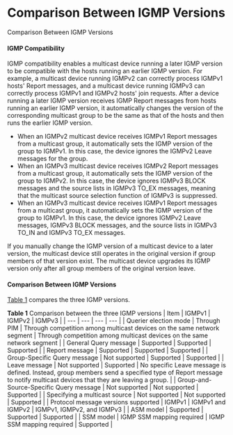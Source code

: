 Comparison Between IGMP Versions
================================

Comparison Between IGMP Versions

#### IGMP Compatibility

IGMP compatibility enables a multicast device running a later IGMP version to be compatible with the hosts running an earlier IGMP version. For example, a multicast device running IGMPv2 can correctly process IGMPv1 hosts' Report messages, and a multicast device running IGMPv3 can correctly process IGMPv1 and IGMPv2 hosts' join requests. After a device running a later IGMP version receives IGMP Report messages from hosts running an earlier IGMP version, it automatically changes the version of the corresponding multicast group to be the same as that of the hosts and then runs the earlier IGMP version.

* When an IGMPv2 multicast device receives IGMPv1 Report messages from a multicast group, it automatically sets the IGMP version of the group to IGMPv1. In this case, the device ignores the IGMPv2 Leave messages for the group.
* When an IGMPv3 multicast device receives IGMPv2 Report messages from a multicast group, it automatically sets the IGMP version of the group to IGMPv2. In this case, the device ignores IGMPv3 BLOCK messages and the source lists in IGMPv3 TO\_EX messages, meaning that the multicast source selection function of IGMPv3 is suppressed.
* When an IGMPv3 multicast device receives IGMPv1 Report messages from a multicast group, it automatically sets the IGMP version of the group to IGMPv1. In this case, the device ignores IGMPv2 Leave messages, IGMPv3 BLOCK messages, and the source lists in IGMPv3 TO\_IN and IGMPv3 TO\_EX messages.

If you manually change the IGMP version of a multicast device to a later version, the multicast device still operates in the original version if group members of that version exist. The multicast device upgrades its IGMP version only after all group members of the original version leave.


#### Comparison Between IGMP Versions

[Table 1](#EN-US_CONCEPT_0000001130624426__tab_01) compares the three IGMP versions.

**Table 1** Comparison between the three IGMP versions
| Item | IGMPv1 | IGMPv2 | IGMPv3 |
| --- | --- | --- | --- |
| Querier election mode | Through PIM | Through competition among multicast devices on the same network segment | Through competition among multicast devices on the same network segment |
| General Query message | Supported | Supported | Supported |
| Report message | Supported | Supported | Supported |
| Group-Specific Query message | Not supported | Supported | Supported |
| Leave message | Not supported | Supported | No specific Leave message is defined. Instead, group members send a specified type of Report message to notify multicast devices that they are leaving a group. |
| Group-and-Source-Specific Query message | Not supported | Not supported | Supported |
| Specifying a multicast source | Not supported | Not supported | Supported |
| Protocol message versions supported | IGMPv1 | IGMPv1 and IGMPv2 | IGMPv1, IGMPv2, and IGMPv3 |
| ASM model | Supported | Supported | Supported |
| SSM model | IGMP SSM mapping required | IGMP SSM mapping required | Supported |